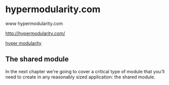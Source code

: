 # hypermodularity.com
www hypermodularity.com

http://hypermodularity.com/

[hyper modularity](http://hypermodularity.com/)






## The shared module

In the next chapter we're going to cover a critical type of module that you'll need to create in any reasonably sized application: the shared module.
